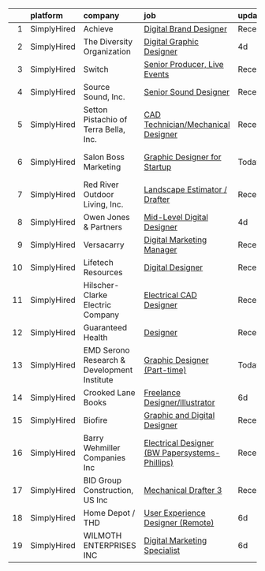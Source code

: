

|    | platform    | company                                     | job                                                                                                                                                         | update_time   | location         |
|---:|:------------|:--------------------------------------------|:------------------------------------------------------------------------------------------------------------------------------------------------------------|:--------------|:-----------------|
|  1 | SimplyHired | Achieve                                     | [Digital Brand Designer](https://www.simplyhired.com/job/ga7srp89HkkBLCrnKHDjIs1HqfbP5sC0Y6d7YlcPYQ9XYjwbW0lTFA?q=digital+designer)                         | Recently      | Remote           |
|  2 | SimplyHired | The Diversity Organization                  | [Digital Graphic Designer](https://www.simplyhired.com/job/6clV3FoYyyfjEdMczospJ5Ce_vStgdU1pIM4szk4vA1UorVCcLJjnw?q=digital+designer)                       | 4d            | Remote           |
|  3 | SimplyHired | Switch                                      | [Senior Producer, Live Events](https://www.simplyhired.com/job/VrIHQmrD_aj2O1dYXkGq3xfaLZSerx74yDoqWpp4WDWX4d7YfW0rIA?q=digital+designer)                   | Recently      | St. Louis, MO    |
|  4 | SimplyHired | Source Sound, Inc.                          | [Senior Sound Designer](https://www.simplyhired.com/job/mw3datBFZnSnzm3SFniNFlYC60OHbjYX1kgvM61bk-lO-0QBaaabnQ?q=digital+designer)                          | Recently      | Remote           |
|  5 | SimplyHired | Setton Pistachio of Terra Bella, Inc.       | [CAD Technician/Mechanical Designer](https://www.simplyhired.com/job/CuG7ihMYn5vsFccdu6roYLveyq6-QJ2hOT2gND5s1leseHHAaqnjBA?q=digital+designer)             | Recently      | Terra Bella, CA  |
|  6 | SimplyHired | Salon Boss Marketing                        | [Graphic Designer for Startup](https://www.simplyhired.com/job/NlkoCLbImVjc_d0g0jrY4dfpQdhyqWZq-ncRlwwJEI0zctc6JviQRg?q=digital+designer)                   | Today         | Saint George, UT |
|  7 | SimplyHired | Red River Outdoor Living, Inc.              | [Landscape Estimator / Drafter](https://www.simplyhired.com/job/3FZw0I5Vdng0MfFrDbPuDx0Wby4ciLDRv9D1qafryf1OcAxpYxsqfQ?q=digital+designer)                  | Recently      | Paris, TX        |
|  8 | SimplyHired | Owen Jones & Partners                       | [Mid-Level Digital Designer](https://www.simplyhired.com/job/fMa5YXSw-nYa2ghHiBbtga7M9ru9TwvUZgZG71pQU-pFdG9g4C0TuQ?q=digital+designer)                     | 4d            | Remote           |
|  9 | SimplyHired | Versacarry                                  | [Digital Marketing Manager](https://www.simplyhired.com/job/mx6Qws0GVg6-hfm7IrLx07dsrfFXgEh2TeEHyWnW1easoDeUxqVo0w?q=digital+designer)                      | Recently      | Bryan, TX        |
| 10 | SimplyHired | Lifetech Resources                          | [Digital Designer](https://www.simplyhired.com/job/D9rUMUoqpvM-onHA1P9IAuYcJnRq1cyMc554hQeuq62gnUipaSQ_kw?q=digital+designer)                               | Recently      | Remote           |
| 11 | SimplyHired | Hilscher-Clarke Electric Company            | [Electrical CAD Designer](https://www.simplyhired.com/job/o3lOGIo5OuHMN8fQ9zr_WbHkchCM0ZR4pVlS_4CVRrVqDFkj20s5hA?q=digital+designer)                        | Recently      | Canton, OH       |
| 12 | SimplyHired | Guaranteed Health                           | [Designer](https://www.simplyhired.com/job/2ZJsZaOWR2Silx21dODS4-pJ-cdzkP5W4ZjyWQU8UkH6JgEro4yWWQ?q=digital+designer)                                       | Recently      | Remote           |
| 13 | SimplyHired | EMD Serono Research & Development Institute | [Graphic Designer (Part-time)](https://www.simplyhired.com/job/OwBPOhxrYJ4MpATGtJisIr9MRXgE7Ow2IGwYtJIM2_S8cQreABqT1g?q=digital+designer)                   | Today         | Remote           |
| 14 | SimplyHired | Crooked Lane Books                          | [Freelance Designer/Illustrator](https://www.simplyhired.com/job/7-oep-i_7yGCdk0DJ_OH2vzdbNj70sC1mFujxIhSI1Owd9RNnsIQkw?q=digital+designer)                 | 6d            | Remote           |
| 15 | SimplyHired | Biofire                                     | [Graphic and Digital Designer](https://www.simplyhired.com/job/BJa2iTa4YM77_ZREOfQCptx9g4nDiwqv9YKaJDvR-LmhBPtH9FKoWw?q=digital+designer)                   | Recently      | Broomfield, CO   |
| 16 | SimplyHired | Barry Wehmiller Companies Inc               | [Electrical Designer (BW Papersystems-Phillips)](https://www.simplyhired.com/job/55j7_3TMLgwJVam74hs5kK7NIU0sDNmeWB9PyyGuKZ2iSopf5No1zg?q=digital+designer) | Recently      | Phillips, WI     |
| 17 | SimplyHired | BID Group Construction, US Inc              | [Mechanical Drafter 3](https://www.simplyhired.com/job/J6vZZ22ehGN6Hnl_mF4WDyymkwc3tEtKJNfRw4-wT4HJTiF3EBD_zg?q=digital+designer)                           | Recently      | Spokane, WA      |
| 18 | SimplyHired | Home Depot / THD                            | [User Experience Designer (Remote)](https://www.simplyhired.com/job/iUvcApyyknwFWqOlPKPeJUbzOE00F7R7i1Msg5ikBjZL-uZm-xwn_A?q=digital+designer)              | 6d            | Atlanta, GA      |
| 19 | SimplyHired | WILMOTH ENTERPRISES INC                     | [Digital Marketing Specialist](https://www.simplyhired.com/job/6-wNZ9kakPUXhekhdKeF3jqGulS9ze1af85yw4gz2zYjWryQ5_qXow?q=digital+designer)                   | 6d            | Mount Vernon, MO |